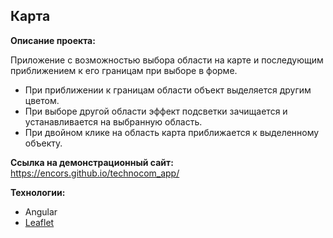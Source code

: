 ## Карта

**Описание проекта:**

Приложение с возможностью выбора области на карте и последующим приближением к его границам при выборе в форме.
* При приближении к границам области объект выделяется другим цветом.
* При выборе другой области эффект подсветки зачищается и устанавливается на выбранную область.
* При двойном клике на область карта приближается к выделенному объекту.

**Ссылка на демонстрационный сайт:** https://encors.github.io/technocom_app/

**Технологии:**

* Angular
* [Leaflet](https://leafletjs.com/)
